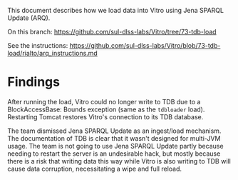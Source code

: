 This document describes how we load data into Vitro using Jena SPARQL Update (ARQ).

On this branch: https://github.com/sul-dlss-labs/Vitro/tree/73-tdb-load

See the instructions: https://github.com/sul-dlss-labs/Vitro/blob/73-tdb-load/rialto/arq_instructions.md

# Findings

After running the load, Vitro could no longer write to TDB due to a BlockAccessBase: Bounds exception (same as the `tdbloader` load). Restarting Tomcat restores Vitro's connection to its TDB database.

The team dismissed Jena SPARQL Update as an ingest/load mechanism. The documentation of TDB is clear that it wasn't designed for multi-JVM usage. The team is not going to use Jena SPARQL Update partly because needing to restart the server is an undesirable hack, but mostly because there is a risk that writing data this way while Vitro is also writing to TDB will cause data corruption, necessitating a wipe and full reload. 